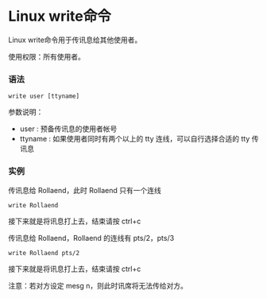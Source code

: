 # Linux write命令

Linux write命令用于传讯息给其他使用者。

使用权限：所有使用者。

### 语法

    write user [ttyname]

参数说明：

- user : 预备传讯息的使用者帐号
- ttyname : 如果使用者同时有两个以上的 tty 连线，可以自行选择合适的 tty 传讯息

### 实例

传讯息给 Rollaend，此时 Rollaend 只有一个连线

    write Rollaend

接下来就是将讯息打上去，结束请按 ctrl+c

传讯息给 Rollaend，Rollaend 的连线有 pts/2，pts/3

    write Rollaend pts/2

接下来就是将讯息打上去，结束请按 ctrl+c

注意：若对方设定 mesg n，则此时讯席将无法传给对方。